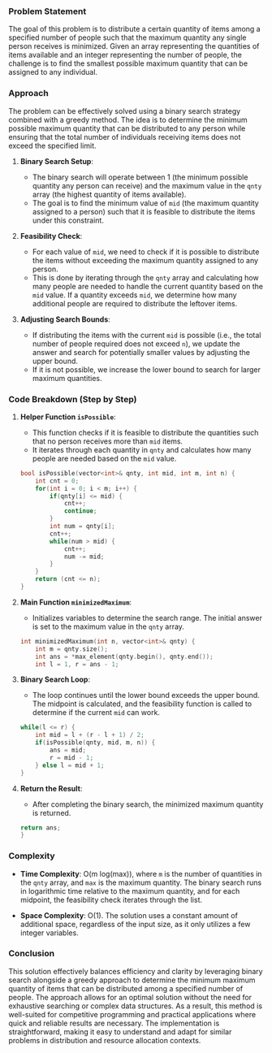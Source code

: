### Problem Statement

The goal of this problem is to distribute a certain quantity of items among a specified number of people such that the maximum quantity any single person receives is minimized. Given an array representing the quantities of items available and an integer representing the number of people, the challenge is to find the smallest possible maximum quantity that can be assigned to any individual.

### Approach

The problem can be effectively solved using a binary search strategy combined with a greedy method. The idea is to determine the minimum possible maximum quantity that can be distributed to any person while ensuring that the total number of individuals receiving items does not exceed the specified limit.

1. **Binary Search Setup**:
   - The binary search will operate between 1 (the minimum possible quantity any person can receive) and the maximum value in the `qnty` array (the highest quantity of items available).
   - The goal is to find the minimum value of `mid` (the maximum quantity assigned to a person) such that it is feasible to distribute the items under this constraint.

2. **Feasibility Check**:
   - For each value of `mid`, we need to check if it is possible to distribute the items without exceeding the maximum quantity assigned to any person.
   - This is done by iterating through the `qnty` array and calculating how many people are needed to handle the current quantity based on the `mid` value. If a quantity exceeds `mid`, we determine how many additional people are required to distribute the leftover items.

3. **Adjusting Search Bounds**:
   - If distributing the items with the current `mid` is possible (i.e., the total number of people required does not exceed `n`), we update the answer and search for potentially smaller values by adjusting the upper bound.
   - If it is not possible, we increase the lower bound to search for larger maximum quantities.

### Code Breakdown (Step by Step)

1. **Helper Function `isPossible`**:
   - This function checks if it is feasible to distribute the quantities such that no person receives more than `mid` items.
   - It iterates through each quantity in `qnty` and calculates how many people are needed based on the `mid` value.

   ```cpp
   bool isPossible(vector<int>& qnty, int mid, int m, int n) {
       int cnt = 0;
       for(int i = 0; i < m; i++) {
           if(qnty[i] <= mid) {
               cnt++;
               continue;
           }
           int num = qnty[i];
           cnt++;
           while(num > mid) {
               cnt++;
               num -= mid;
           }
       }
       return (cnt <= n);
   }
   ```

2. **Main Function `minimizedMaximum`**:
   - Initializes variables to determine the search range. The initial answer is set to the maximum value in the `qnty` array.

   ```cpp
   int minimizedMaximum(int n, vector<int>& qnty) {
       int m = qnty.size();
       int ans = *max_element(qnty.begin(), qnty.end());
       int l = 1, r = ans - 1;
   ```

3. **Binary Search Loop**:
   - The loop continues until the lower bound exceeds the upper bound. The midpoint is calculated, and the feasibility function is called to determine if the current `mid` can work.

   ```cpp
   while(l <= r) {
       int mid = l + (r - l + 1) / 2;
       if(isPossible(qnty, mid, m, n)) {
           ans = mid;
           r = mid - 1;
       } else l = mid + 1;
   }
   ```

4. **Return the Result**:
   - After completing the binary search, the minimized maximum quantity is returned.

   ```cpp
   return ans;
   }
   ```

### Complexity

- **Time Complexity**: O(m log(max)), where `m` is the number of quantities in the `qnty` array, and `max` is the maximum quantity. The binary search runs in logarithmic time relative to the maximum quantity, and for each midpoint, the feasibility check iterates through the list.
  
- **Space Complexity**: O(1). The solution uses a constant amount of additional space, regardless of the input size, as it only utilizes a few integer variables.

### Conclusion

This solution effectively balances efficiency and clarity by leveraging binary search alongside a greedy approach to determine the minimum maximum quantity of items that can be distributed among a specified number of people. The approach allows for an optimal solution without the need for exhaustive searching or complex data structures. As a result, this method is well-suited for competitive programming and practical applications where quick and reliable results are necessary. The implementation is straightforward, making it easy to understand and adapt for similar problems in distribution and resource allocation contexts.